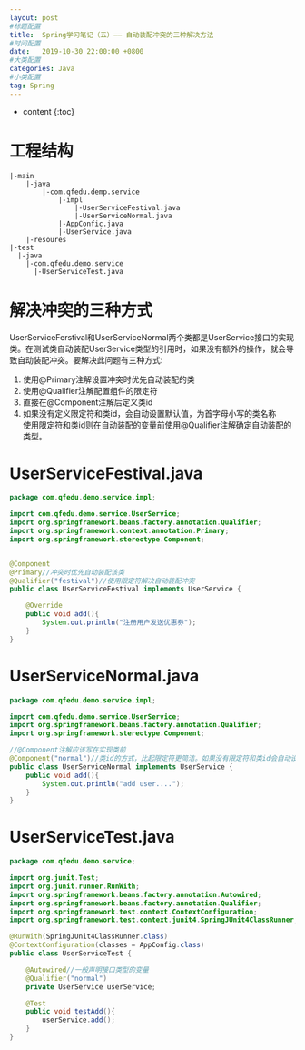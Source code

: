 ```yaml
---
layout: post
#标题配置
title:  Spring学习笔记（五）—— 自动装配冲突的三种解决方法
#时间配置
date:   2019-10-30 22:00:00 +0800
#大类配置
categories: Java
#小类配置
tag: Spring
---
```


* content
{:toc}



# 工程结构
```
|-main 
    |-java
        |-com.qfedu.demp.service
            |-impl
                |-UserServiceFestival.java
                |-UserServiceNormal.java
            |-AppConfic.java
            |-UserService.java
    |-resoures
|-test
  |-java
    |-com.qfedu.demo.service
      |-UserServiceTest.java
```

# 解决冲突的三种方式
UserServiceFerstival和UserServiceNormal两个类都是UserService接口的实现类。在测试类自动装配UserService类型的引用时，如果没有额外的操作，就会导致自动装配冲突。要解决此问题有三种方式:  
1. 使用@Primary注解设置冲突时优先自动装配的类  
2. 使用@Qualifier注解配置组件的限定符  
3. 直接在@Component注解后定义类id  
4. 如果没有定义限定符和类id，会自动设置默认值，为首字母小写的类名称      
使用限定符和类id则在自动装配的变量前使用@Qualifier注解确定自动装配的类型。


# UserServiceFestival.java
``` java
package com.qfedu.demo.service.impl;

import com.qfedu.demo.service.UserService;
import org.springframework.beans.factory.annotation.Qualifier;
import org.springframework.context.annotation.Primary;
import org.springframework.stereotype.Component;


@Component
@Primary//冲突时优先自动装配该类
@Qualifier("festival")//使用限定符解决自动装配冲突
public class UserServiceFestival implements UserService {

    @Override
    public void add(){
        System.out.println("注册用户发送优惠券");
    }
}
```
# UserServiceNormal.java
``` java
package com.qfedu.demo.service.impl;

import com.qfedu.demo.service.UserService;
import org.springframework.beans.factory.annotation.Qualifier;
import org.springframework.stereotype.Component;

//@Component注解应该写在实现类前
@Component("normal")//类id的方式，比起限定符更简洁。如果没有限定符和类id会自动设置类id为首字母小写的类名。
public class UserServiceNormal implements UserService {
    public void add(){
        System.out.println("add user....");
    }
}
```
# UserServiceTest.java
``` java
package com.qfedu.demo.service;

import org.junit.Test;
import org.junit.runner.RunWith;
import org.springframework.beans.factory.annotation.Autowired;
import org.springframework.beans.factory.annotation.Qualifier;
import org.springframework.test.context.ContextConfiguration;
import org.springframework.test.context.junit4.SpringJUnit4ClassRunner;

@RunWith(SpringJUnit4ClassRunner.class)
@ContextConfiguration(classes = AppConfig.class)
public class UserServiceTest {

    @Autowired//一般声明接口类型的变量
    @Qualifier("normal")
    private UserService userService;

    @Test
    public void testAdd(){
        userService.add();
    }
}
```